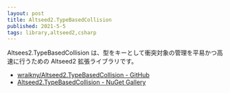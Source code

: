 ```yaml
---
layout: post
title: Altseed2.TypeBasedCollision
published: 2021-5-5
tags: library,altseed2,csharp
---
```


Altsees2.TypeBasedCollision は、型をキーとして衝突対象の管理を平易かつ高速に行うための Altseed2 拡張ライブラリです。

- [wraikny/Altseed2.TypeBasedCollision - GitHub](https://github.com/wraikny/Altseed2.TypeBasedCollision)
- [Altseed2.TypeBasedCollision - NuGet Gallery](https://www.nuget.org/packages/Altseed2.TypeBasedCollision/2.0.0)

<!--more-->

